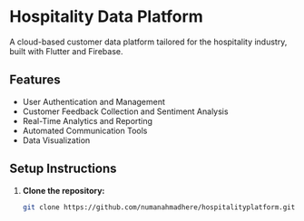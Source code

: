 # Hospitality Data Platform

A cloud-based customer data platform tailored for the hospitality industry, built with Flutter and Firebase.

## Features

- User Authentication and Management
- Customer Feedback Collection and Sentiment Analysis
- Real-Time Analytics and Reporting
- Automated Communication Tools
- Data Visualization

## Setup Instructions

1. **Clone the repository:**
   ```bash
   git clone https://github.com/numanahmadhere/hospitalityplatform.git
